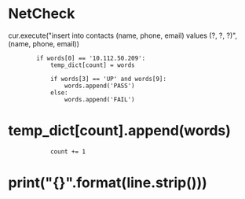 # NetCheck

cur.execute("insert into contacts (name, phone, email) values (?, ?, ?)",
            (name, phone, email))
            
            
            if words[0] == '10.112.50.209':            
                temp_dict[count] = words

                if words[3] == 'UP' and words[9]:
                    words.append('PASS')
                else:
                    words.append('FAIL')

#                temp_dict[count].append(words)
                count += 1
                
                
#            print("{}".format(line.strip()))


